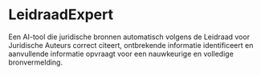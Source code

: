 # LeidraadExpert
Een AI-tool die juridische bronnen automatisch volgens de Leidraad voor Juridische Auteurs correct citeert, ontbrekende informatie identificeert en aanvullende informatie opvraagt voor een nauwkeurige en volledige bronvermelding.
